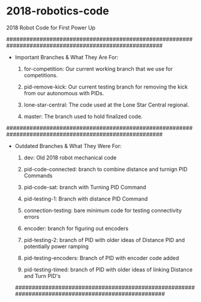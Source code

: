 # 2018-robotics-code
2018 Robot Code for First Power Up

#######################################################################################################

 - Important Branches & What They Are For:

    1) for-competition: Our current working branch that we use for competitions.

    2) pid-remove-kick: Our current testing branch for removing the kick from our autonomous with PIDs.

    3) lone-star-central: The code used at the Lone Star Central regional.

    4) master: The branch used to hold finalized code.

#######################################################################################################

 - Outdated Branches & What They Were For:

    1) dev: Old 2018 robot mechanical code

    2) pid-code-connected: branch to combine distance and turnign PID Commands

    3) pid-code-sat: branch with Turning PID Command

    4) pid-testing-1: Branch with distance PID Command

    5) connection-testing: bare minimum code for testing connectivity errors

    6) encoder: branch for figuring out encoders

    7) pid-testing-2: branch of PID with older ideas of Distance PID and potentially power ramping

    8) pid-testing-encoders: Branch of PID with encoder code added

    9) pid-testing-timed: branch of PID with older ideas of linking Distance and Turn PID's 
    
    ###################################################################################################
